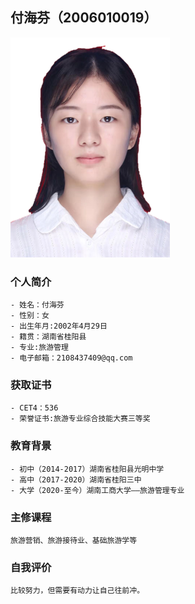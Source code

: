 ## 付海芬（2006010019）
![](https://github.com/FuHaifen/FuHaifen.github.io/blob/main/%E5%BE%AE%E4%BF%A1%E5%9B%BE%E7%89%87_20210628084520%20(2).png)


### 个人简介


```个人简介
- 姓名：付海芬
- 性别：女
- 出生年月:2002年4月29日
- 籍贯：湖南省桂阳县
- 专业:旅游管理
- 电子邮箱：2108437409@qq.com
```

### 获取证书


```获取证书
- CET4：536
- 荣誉证书:旅游专业综合技能大赛三等奖
```

### 教育背景


```教育背景
- 初中（2014-2017）湖南省桂阳县光明中学
- 高中（2017-2020）湖南省桂阳三中
- 大学（2020-至今）湖南工商大学——旅游管理专业
```

### 主修课程


```主修课程
旅游营销、旅游接待业、基础旅游学等
```

### 自我评价


```自我评价
比较努力，但需要有动力让自己往前冲。
```



